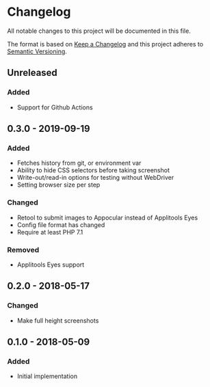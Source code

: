 # Changelog
All notable changes to this project will be documented in this file.

The format is based on [Keep a Changelog](http://keepachangelog.com/en/1.0.0/)
and this project adheres to [Semantic Versioning](http://semver.org/spec/v2.0.0.html).

## Unreleased
### Added
- Support for Github Actions

## 0.3.0 - 2019-09-19
### Added
- Fetches history from git, or environment var
- Ability to hide CSS selectors before taking screenshot
- Write-out/read-in options for testing without WebDriver
- Setting browser size per step

### Changed
- Retool to submit images to Appocular instead of Applitools Eyes
- Config file format has changed
- Require at least PHP 7.1

### Removed
- Applitools Eyes support

## 0.2.0 - 2018-05-17
### Changed
- Make full height screenshots

## 0.1.0 - 2018-05-09
### Added
- Initial implementation
